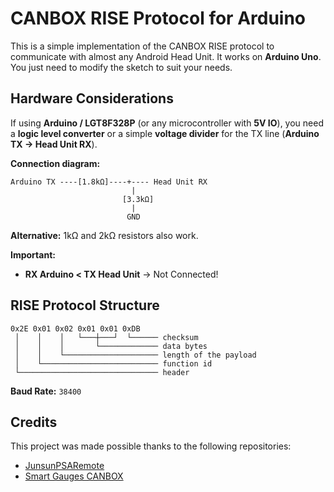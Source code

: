 # CANBOX RISE Protocol for Arduino

This is a simple implementation of the CANBOX RISE protocol to communicate with almost any Android Head Unit.
It works on **Arduino Uno**.
You just need to modify the sketch to suit your needs.

## Hardware Considerations

If using **Arduino / LGT8F328P** (or any microcontroller with **5V IO**), you need a **logic level converter** or a simple **voltage divider** for the TX line (**Arduino TX -> Head Unit RX**).

**Connection diagram:**

```
Arduino TX ----[1.8kΩ]----+---- Head Unit RX
                           |
                         [3.3kΩ]
                           |
                          GND
```
**Alternative:** 1kΩ and 2kΩ resistors also work.

**Important:**
- **RX Arduino < TX Head Unit** → Not Connected!

## RISE Protocol Structure

```
0x2E 0x01 0x02 0x01 0x01 0xDB
 │    │    │   └───┼───┘  └────── checksum
 │    │    │       └───────────── data bytes
 │    │    └───────────────────── length of the payload
 │    └────────────────────────── function id
 └─────────────────────────────── header
```

**Baud Rate:** `38400`

## Credits

This project was made possible thanks to the following repositories:
- [JunsunPSARemote](https://github.com/morcibacsi/JunsunPSARemote)
- [Smart Gauges CANBOX](https://github.com/smartgauges/canbox)
